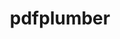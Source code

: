 ---
title: pdfplumber
description: >-
  Pdf parser that simplifies the extraction of detailed information about each char, rectangle, line, etc. — and easily extract text and tables.
opinion: >-
  It has the following strengths:
  
  - Supports the parsing of table appearances

  - Transforms pdf documents into cartesian planes

  - It is very memory efficient since it uses generators leveraging python streams


link: 
  - https://gitee.com/hailei_yan/pdfplumber
ring: adopt
quadrant: tools
businessModel:
  - open-source
projectIds:
  - auxa-health
---